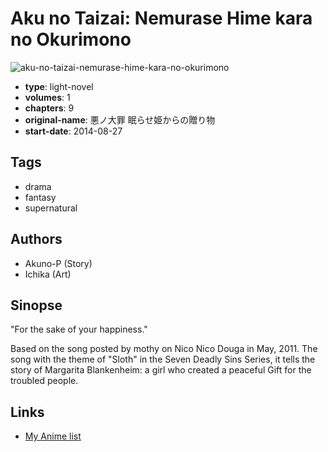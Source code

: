 # Aku no Taizai: Nemurase Hime kara no Okurimono

![aku-no-taizai-nemurase-hime-kara-no-okurimono](https://cdn.myanimelist.net/images/manga/2/161451.jpg)

-   **type**: light-novel
-   **volumes**: 1
-   **chapters**: 9
-   **original-name**: 悪ノ大罪 眠らせ姫からの贈り物
-   **start-date**: 2014-08-27

## Tags

-   drama
-   fantasy
-   supernatural

## Authors

-   Akuno-P (Story)
-   Ichika (Art)

## Sinopse

"For the sake of your happiness."

Based on the song posted by mothy on Nico Nico Douga in May, 2011. The song with the theme of "Sloth" in the Seven Deadly Sins Series, it tells the story of Margarita Blankenheim: a girl who created a peaceful Gift for the troubled people.

## Links

-   [My Anime list](https://myanimelist.net/manga/88565/Aku_no_Taizai__Nemurase_Hime_kara_no_Okurimono)
